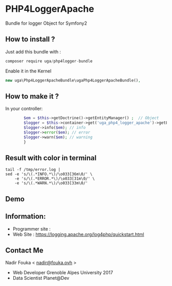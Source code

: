 # PHP4LoggerApache
Bundle for logger Object for Symfony2 


How to install ?
----------------

Just add this bundle with  : 

```js
composer require uga/php4logger-bundle
```
Enable it in the Kernel

```php
new uga\Php4LoggerApacheBundle\ugaPhp4LoggerApacheBundle(),
```

How to make it  ?
------------

In your controller:
```php
        $em = $this->getDoctrine()->getEntityManager() ;  // Object 
        $logger = $this->container->get('uga_php4_logger_apache')->getLogger() ; 
        $logger->info($em); // info
        $logger->error($em); // error
        $logger->warn($em); // warning
        }

```

Result with color in terminal 
-------------------------
```shell
tail -f /tmp/error.log |
sed -e 's/\(.*INFO.*\)/\o033[36m\0/' \
    -e 's/\(.*ERROR.*\)/\o033[31m\0/' \
    -e 's/\(.*WARN.*\)/\o033[33m\0/'

```

Demo 
----



Information:
------------

* Programmer site : 
* Web Site  : https://logging.apache.org/log4php/quickstart.html


Contact Me
----------
Nadir Fouka < nadir@fouka.ovh > 
* Web Developer Grenoble Alpes University 2017
* Data Scientist Planet@Dev
